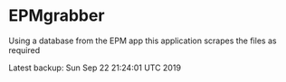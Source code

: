 # EPMgrabber
Using a database from the EPM app this application scrapes the files as required


Latest backup: Sun Sep 22 21:24:01 UTC 2019

